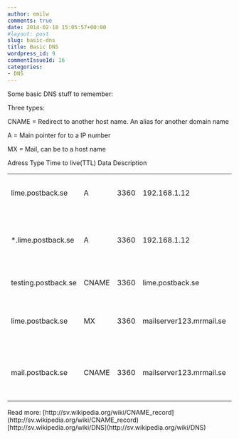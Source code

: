 ```yaml
---
author: emilw
comments: true
date: 2014-02-18 15:05:57+00:00
#layout: post
slug: basic-dns
title: Basic DNS
wordpress_id: 9
commentIssueId: 16
categories:
- DNS
---
```


Some basic DNS stuff to remember:

Three types:

CNAME = Redirect to another host name. An alias for another domain name

A = Main pointer for to a IP number

MX = Mail, can be to a host name


<table class="table table-striped" >

<tr >
Adress
Type
Time to live(TTL)
Data
Description
</tr>

<tbody >
<tr >

<td >lime.postback.se
</td>

<td >A
</td>

<td >3360
</td>

<td >192.168.1.12
</td>

<td >Points all traffic to lime.postback.se to the ip adress in the data column
</td>
</tr>
<tr >

<td >*.lime.postback.se
</td>

<td >A
</td>

<td >3360
</td>

<td >192.168.1.12
</td>

<td >Wild card, everything before lime.postback.se is redirected to lime.postback.se. Example. dummy.lime.postback.se
</td>
</tr>
<tr >

<td >testing.postback.se
</td>

<td >CNAME
</td>

<td >3360
</td>

<td >lime.postback.se
</td>

<td >Redirects testing.postback.se to lime.postback.se
</td>
</tr>
<tr >

<td >lime.postback.se
</td>

<td >MX
</td>

<td >3360
</td>

<td >mailserver123.mrmail.se
</td>

<td >Translates lime.postback.se to mailserver123.mrmail.se, this happens at a mail request
</td>
</tr>
<tr >

<td >mail.postback.se
</td>

<td >CNAME
</td>

<td >3360
</td>

<td >mailserver123.mrmail.se
</td>

<td >Handles the commonly used mail.* pattern when specifying the mail server. This redirect to a central SMTP server for instance.
</td>
</tr>
</tbody>
</table>
Read more:
[http://sv.wikipedia.org/wiki/CNAME_record](http://sv.wikipedia.org/wiki/CNAME_record)
[http://sv.wikipedia.org/wiki/DNS](http://sv.wikipedia.org/wiki/DNS)
